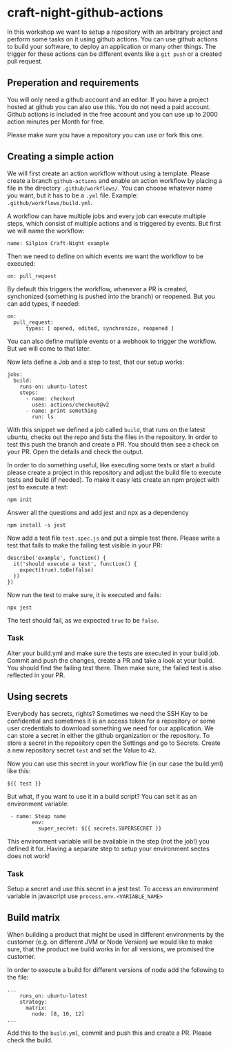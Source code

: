 # craft-night-github-actions

In this workshop we want to setup a repository with an arbitrary project and perform some tasks on it using github actions. You can use github actions to build your software, to deploy an application or many other things. The trigger for these actions can be different events like a `git push` or a created pull request.

## Preperation and requirements
You will only need a github account and an editor. If you have a project hosted at github you can also use this. You do not need a paid account. Github actions is included in the free account and you can use up to 2000 action minutes per Month for free.

Please make sure you have a repository you can use or fork this one.

## Creating a simple action
We will first create an action workflow without using a template. Please create a branch `github-actions` and enable an action workflow by placing a file in the  directory `.github/workflows/`. You can choose whatever name you want, but it has to be a `.yml` file. Example: `.github/workflows/build.yml`.

A workflow can have multiple jobs and every job can execute multiple steps, which consist of multiple actions and is triggered by events. But first we will name the workflow:

```
name: Silpion Craft-Night example
```

Then we need to define on which events we want the workflow to be executed:

```
on: pull_request
```

By default this triggers the workflow, whenever a PR is created, synchonized (something is pushed into the branch) or reopened. But you can add types, if needed:

```
on:
  pull_request:
      types: [ opened, edited, synchronize, reopened ]
```

You can also define multiple events or a webhook to trigger the workflow. But we will come to that later.

Now lets define a Job and a step to test, that our setup works:

```
jobs:
  build:
    runs-on: ubuntu-latest
    steps:
      - name: checkout
        uses: actions/checkout@v2
      - name: print something
        run: ls
```

With this snippet we defined a job called `build`, that runs on the latest ubuntu, checks out the repo and lists the files in the repository. In order to test this push the branch and create a PR. You should then see a check on your PR. Open the details and check the output. 

In order to do something useful, like executing some tests or start a build please create a project in this repository and adjust the build file to execute tests and build (if needed). To make it easy lets create an npm project with jest to execute a test:

```
npm init
```

Answer all the questions and add jest and npx as a dependency

```
npm install -s jest
```

Now add a test file `test.spec.js` and put a simple test there. Please write a test that fails to make the failing test visible in your PR:

```
describe('example', function() {
  it('should execute a test', function() {
    expect(true).toBe(false)
  })
})

```

Now run the test to make sure, it is executed and fails:

```
npx jest
```

The test should fail, as we expected `true` to be `false`. 

### Task 
Alter your build.yml and make sure the tests are executed in your build job. Commit and push the changes, create a PR and take a look at your build. You should find the failing test there. Then make sure, the failed test is also reflected in your PR.

## Using secrets
Everybody has secrets, rights? Sometimes we need the SSH Key to be confidential and sometimes it is an access token for a repository or some user credentials to download something we need for our application. We can store a secret in either the github organization or the repository. To store a secret in the repository open the Settings and go to Secrets. Create a new repository secret `test` and set the Value to `42`.

Now you can use this secret in your workflow file (in our case the build.yml) like this:

```
${{ test }}
```

But what, if you want to use it in a build script? You can set it as an environment variable:

```
 - name: Steup name
        env:
          super_secret: ${{ secrets.SUPERSECRET }}
```          

This environment variable will be available in the step (not the job!) you defined it for. Having a separate step to setup your environment sectes does not work!

### Task
Setup a secret and use this secret in a jest test. To access an environment variable in javascript use `process.env.<VARIABLE_NAME>`

## Build matrix
When building a product that might be used in different environments by the customer (e.g. on different JVM or Node Version) we would like to make sure, that the product we build works in for all versions, we promised the customer.

In order to execute a build for different versions of node add the following to the file:

```
...
    runs_on: ubuntu-latest
    strategy:
      matrix:
        node: [8, 10, 12]
...
``` 

Add this to the `build.yml`, commit and push this and create a PR. Please check the build. 
